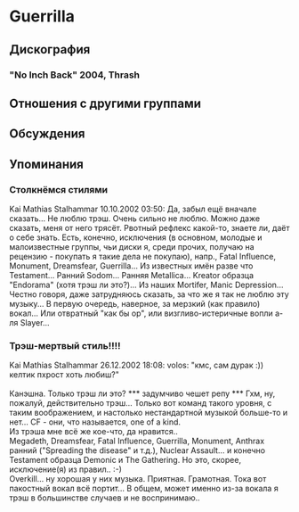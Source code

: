 # Guerrilla



## Дискография

### "No Inch Back" 2004, Thrash




## Отношения с другими группами


## Обсуждения


## Упоминания

### Столкнёмся стилями

Kai Mathias Stalhammar 10.10.2002 03:50:
Да, забыл ещё вначале сказать... Не люблю трэш. Очень сильно не люблю. Можно даже сказать, меня от него трясёт. Рвотный рефлекс какой-то, знаете ли, даёт о себе знать. Есть, конечно, исключения (в основном, молодые и малоизвестные группы, чьи диски я, среди прочих, получаю на рецензию - покупать я такие дела не покупаю), напр., Fatal Influence, Monument, Dreamsfear, Guerrilla... Из известных имён разве что Testament... Ранний Sodom... Ранняя Metallica... Kreator образца "Endorama" (хотя трэш ли это?)... Из наших Mortifer, Manic Depression... <BR>Честно говоря, даже затрудняюсь сказать, за что же я так не люблю эту музыку... В первую очередь, наверное, за мерзкий (как правило) вокал... Или отвратный "как бы ор", или визгливо-истеричные вопли а-ля Slayer...

### Трэш-мертвый стиль!!!!

Kai Mathias Stalhammar 26.12.2002 18:08:
volos: "кмс, сам дурак :)) келтик пхрост хоть любиш?"<BR><BR>Канэшна. Только трэш ли это? *** задумчиво чешет репу *** Гхм, ну, пожалуй, действительно трэш... Только вот команд такого уровня, с таким воображением, и настолько нестандартной музыкой больше-то и нет... CF - они, что называется, one of a kind.<BR>Из трэша мне всё же кое-что, да нравится..<BR>Megadeth, Dreamsfear, Fatal Influence, Guerrilla, Monument, Anthrax ранний ("Spreading the disease" и т.д.), Nuclear Assault... и конечно Testament образца Demonic и The Gathering. Но это, скорее, исключение(я) из правил.. :-)<BR>Overkill... ну хорошая у них музыка. Приятная. Грамотная. Тока вот пакостный вокал всё портит... В общем, может именно из-за вокала я трэш в большинстве случаев и не воспринимаю..<BR><BR>

